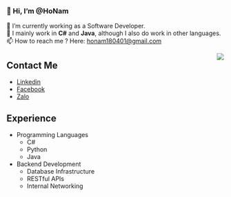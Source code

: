 ### 👋 Hi, I’m @HoNam
🌱 I’m currently working as a Software Developer.\
👯 I mainly work in **C#** and **Java**, although I also do work in other languages.\
📫 How to reach me ? Here: honam180401@gmail.com

<img align="right" src="https://github-readme-stats.vercel.app/api?username=honam18&theme=darcula&show_icons=true&count_private=true">

## Contact Me
- [Linkedin](https://www.linkedin.com/in/h%E1%BB%93-ho%C3%A0ng-nam-ba094b218/)
- [Facebook](https://www.facebook.com/neimsu/)
- [Zalo](https://zalo.me/0393744165)

## Experience
- Programming Languages
  - C#
  - Python
  - Java
- Backend Development
  - Database Infrastructure
  - RESTful APIs
  - Internal Networking
